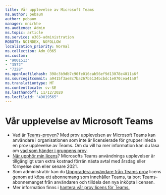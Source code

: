 ```yaml
---
title: Vår upplevelse av Microsoft Teams
ms.author: pebaum
author: pebaum
manager: mnirkhe
ms.audience: Admin
ms.topic: article
ms.service: o365-administration
ROBOTS: NOINDEX, NOFOLLOW
localization_priority: Normal
ms.collection: Adm_O365
ms.custom:
- "9001513"
- "3572"
- "7228"
ms.openlocfilehash: 398c3b9db7c90fe016cab56ef9d13078e4011a6f
ms.sourcegitcommit: a9415f3ae8c7ba267b5134bcbdc1e070cea41a0f
ms.translationtype: MT
ms.contentlocale: sv-SE
ms.lasthandoff: 11/12/2020
ms.locfileid: "49019565"
---
```

# <a name="microsoft-teams-exploratory-experience"></a>Vår upplevelse av Microsoft Teams

- Vad är [Teams-proven](https://docs.microsoft.com/microsoftteams/teams-exploratory)? Med prov upplevelsen av Microsoft Teams kan användare i organisationen som inte är licensierade för grupper inleda en prov upplevelse av Teams. Om du vill ha mer information kan du läsa om [vad som händer i gruppens prov](https://docs.microsoft.com/microsoftteams/teams-exploratory#whats-in-the-teams-exploratory-experience).
- [När upphör min licens](https://docs.microsoft.com/microsoftteams/teams-exploratory#how-long-does-the-teams-exploratory-experience-last)? Microsofts Teams användnings upplevelser är tillgängligt utan extra kostnad förrän nästa avtal med årsdag eller förnyelse den eller senare 2021.
- Som administratör kan du [Uppgradera användare från Teams prov](https://docs.microsoft.com/microsoftteams/teams-exploratory#upgrade-users-from-the-teams-exploratory-license) licens genom att köpa ett abonnemang som innehåller Teams, ta bort Teams-abonnemanget från användaren och tilldela den nya inköpta licensen.
- Mer information finns i [hantera vår prov licens för Teams.](https://docs.microsoft.com/microsoftteams/teams-exploratory)